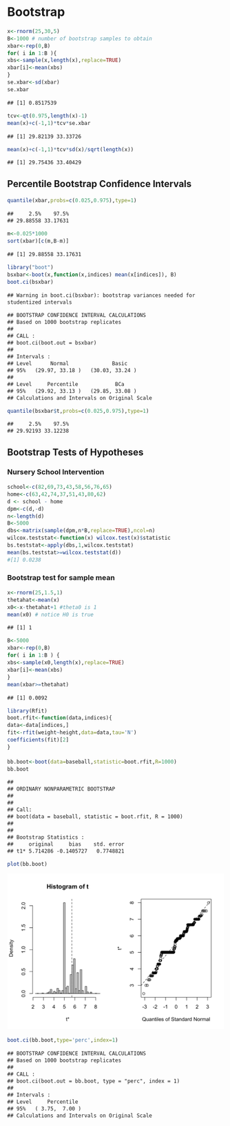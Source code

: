 
# Bootstrap


```r
x<-rnorm(25,30,5)
B<-1000 # number of bootstrap samples to obtain
xbar<-rep(0,B)
for( i in 1:B ){
xbs<-sample(x,length(x),replace=TRUE)
xbar[i]<-mean(xbs)
}
se.xbar<-sd(xbar)
se.xbar
```

```
## [1] 0.8517539
```

```r
tcv<-qt(0.975,length(x)-1)
mean(x)+c(-1,1)*tcv*se.xbar
```

```
## [1] 29.82139 33.33726
```

```r
mean(x)+c(-1,1)*tcv*sd(x)/sqrt(length(x))
```

```
## [1] 29.75436 33.40429
```
 

## Percentile Bootstrap Confidence Intervals


```r
quantile(xbar,probs=c(0.025,0.975),type=1)
```

```
##     2.5%    97.5% 
## 29.88558 33.17631
```

```r
m<-0.025*1000
sort(xbar)[c(m,B-m)]
```

```
## [1] 29.88558 33.17631
```

```r
library("boot")
bsxbar<-boot(x,function(x,indices) mean(x[indices]), B)
boot.ci(bsxbar)
```

```
## Warning in boot.ci(bsxbar): bootstrap variances needed for studentized intervals
```

```
## BOOTSTRAP CONFIDENCE INTERVAL CALCULATIONS
## Based on 1000 bootstrap replicates
## 
## CALL : 
## boot.ci(boot.out = bsxbar)
## 
## Intervals : 
## Level      Normal              Basic         
## 95%   (29.97, 33.18 )   (30.03, 33.24 )  
## 
## Level     Percentile            BCa          
## 95%   (29.92, 33.13 )   (29.85, 33.08 )  
## Calculations and Intervals on Original Scale
```

```r
quantile(bsxbar$t,probs=c(0.025,0.975),type=1)
```

```
##     2.5%    97.5% 
## 29.92193 33.12238
```
 
## Bootstrap Tests of Hypotheses

### Nursery School Intervention


```r
school<-c(82,69,73,43,58,56,76,65)
home<-c(63,42,74,37,51,43,80,62)
d <- school - home
dpm<-c(d,-d)
n<-length(d)
B<-5000
dbs<-matrix(sample(dpm,n*B,replace=TRUE),ncol=n)
wilcox.teststat<-function(x) wilcox.test(x)$statistic
bs.teststat<-apply(dbs,1,wilcox.teststat)
mean(bs.teststat>=wilcox.teststat(d))
#[1] 0.0238
```

### Bootstrap test for sample mean


```r
x<-rnorm(25,1.5,1)
thetahat<-mean(x)
x0<-x-thetahat+1 #theta0 is 1
mean(x0) # notice H0 is true
```

```
## [1] 1
```

```r
B<-5000
xbar<-rep(0,B)
for( i in 1:B ) {
xbs<-sample(x0,length(x),replace=TRUE)
xbar[i]<-mean(xbs)
}
mean(xbar>=thetahat)
```

```
## [1] 0.0092
```


```r
library(Rfit)
boot.rfit<-function(data,indices){
data<-data[indices,]
fit<-rfit(weight~height,data=data,tau='N')
coefficients(fit)[2]
}

bb.boot<-boot(data=baseball,statistic=boot.rfit,R=1000)
bb.boot
```

```
## 
## ORDINARY NONPARAMETRIC BOOTSTRAP
## 
## 
## Call:
## boot(data = baseball, statistic = boot.rfit, R = 1000)
## 
## 
## Bootstrap Statistics :
##     original     bias    std. error
## t1* 5.714286 -0.1405727   0.7748821
```

```r
plot(bb.boot)
```

<img src="10-Bootstrap_files/figure-html/unnamed-chunk-5-1.png" width="672" />

```r
boot.ci(bb.boot,type='perc',index=1)
```

```
## BOOTSTRAP CONFIDENCE INTERVAL CALCULATIONS
## Based on 1000 bootstrap replicates
## 
## CALL : 
## boot.ci(boot.out = bb.boot, type = "perc", index = 1)
## 
## Intervals : 
## Level     Percentile     
## 95%   ( 3.75,  7.00 )  
## Calculations and Intervals on Original Scale
```
 
 
 
 
 
 
 
 
 
